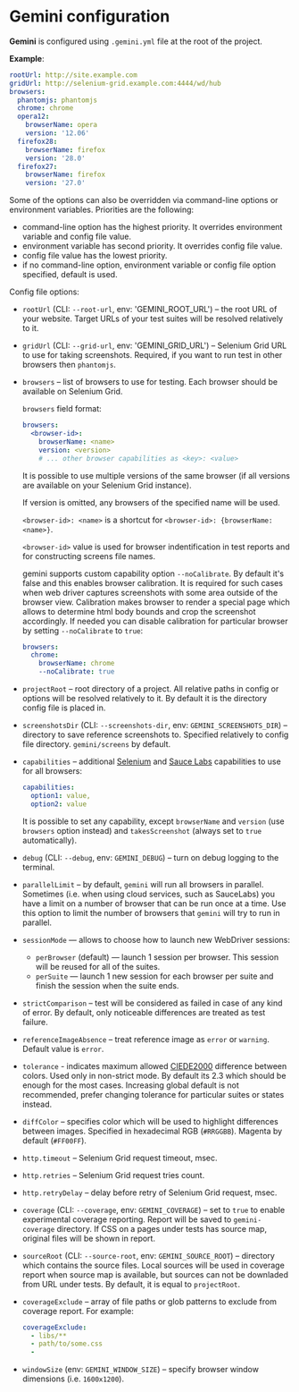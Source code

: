 # Gemini configuration

**Gemini** is configured using `.gemini.yml` file at the root of the project.

**Example**:

```yaml
rootUrl: http://site.example.com
gridUrl: http://selenium-grid.example.com:4444/wd/hub
browsers:
  phantomjs: phantomjs
  chrome: chrome
  opera12:
    browserName: opera
    version: '12.06'
  firefox28:
    browserName: firefox
    version: '28.0'
  firefox27:
    browserName: firefox
    version: '27.0'
```

Some of the options can also be overridden via command-line options or environment variables.
Priorities are the following:

* command-line option has the highest priority. It overrides environment variable
  and config file value.
* environment variable has second priority. It overrides config file value.
* config file value has the lowest priority.
* if no command-line option, environment variable or config file option specified, default is
  used.

Config file options:

* `rootUrl` (CLI: `--root-url`, env: 'GEMINI_ROOT_URL') – the root URL of your website. Target URLs of
  your test suites will be resolved relatively to it.
* `gridUrl` (CLI: `--grid-url`, env: 'GEMINI_GRID_URL') – Selenium Grid URL to use for taking
   screenshots. Required, if you want to run test in other browsers then `phantomjs`.
* `browsers` – list of browsers to use for testing. Each browser should be available
on Selenium Grid.

  `browsers` field format:

  ```yaml
  browsers:
    <browser-id>:
      browserName: <name>
      version: <version>
      # ... other browser capabilities as <key>: <value>
  ```

  It is possible to use multiple versions of the same browser (if all versions are
  available on your Selenium Grid instance).

  If version is omitted, any browsers of the specified name will be used.

  `<browser-id>: <name>` is a shortcut for `<browser-id>: {browserName: <name>}`.

  `<browser-id>` value is used for browser indentification in test reports and for
  constructing screens file names.

  gemini supports custom capability option `--noCalibrate`. By default it's false and this enables browser calibration.
  It is required for such cases when web driver captures screenshots with some area outside of the browser view.
  Calibration makes browser to render a special page which allows to determine html body bounds and crop the screenshot
  accordingly. If needed you can disable calibration for particular browser by setting `--noCalibrate` to `true`:

  ```yaml
  browsers:
    chrome:
      browserName: chrome
      --noCalibrate: true
  ```

* `projectRoot` – root directory of a project. All relative paths in config or options
  will be resolved relatively to it. By default it is the directory config file is placed
  in.
* `screenshotsDir` (CLI: `--screenshots-dir`, env: `GEMINI_SCREENSHOTS_DIR`) – directory
  to save reference screenshots to. Specified relatively to config file directory.
  `gemini/screens` by default.
* `capabilities` – additional [Selenium](http://code.google.com/p/selenium/wiki/DesiredCapabilities) and [Sauce Labs](https://saucelabs.com/docs/additional-config) capabilities to use for all browsers:

  ```yaml
  capabilities:
    option1: value,
    option2: value
  ```

  It is possible to set any capability, except `browserName` and `version` (use
  `browsers` option instead) and `takesScreenshot` (always set to `true`
  automatically).

* `debug` (CLI: `--debug`, env: `GEMINI_DEBUG`) – turn on debug logging to the terminal.
* `parallelLimit` – by default, `gemini` will run all browsers in parallel.
  Sometimes (i.e. when using cloud services, such as SauceLabs) you have a
  limit on a number of browser that can be run once at a time. Use this
  option to limit the number of browsers that `gemini` will try to run in
  parallel.
* `sessionMode` — allows to choose how to launch new WebDriver sessions:
  - `perBrowser` (default) — launch 1 session per browser. This session will be reused for all of the suites.
  - `perSuite` — launch 1 new session for each browser per suite and finish the session when the suite ends.
* `strictComparison` – test will be considered as failed in case of any kind of error. By default, only noticeable differences are treated
as test failure.
* `referenceImageAbsence` – treat reference image as `error` or `warning`. Default value is `error`.
* `tolerance` - indicates maximum allowed [CIEDE2000](http://en.wikipedia.org/wiki/Color_difference#CIEDE2000)
  difference between colors. Used only in non-strict mode. By default its 2.3 which should be enough for the
  most cases. Increasing global default is not recommended, prefer changing tolerance for particular suites or
  states instead.
* `diffColor` – specifies color which will be used to highlight differences
  between images. Specified in hexadecimal RGB (`#RRGGBB`). Magenta by default
  (`#FF00FF`).
* `http.timeout` – Selenium Grid request timeout, msec.
* `http.retries` – Selenium Grid request tries count.
* `http.retryDelay` – delay before retry of Selenium Grid request, msec.
* `coverage` (CLI: `--coverage`, env: `GEMINI_COVERAGE`) – set to `true` to enable experimental
   coverage reporting. Report will be saved to `gemini-coverage` directory. If CSS on a pages under
   tests has source map, original files will be shown in report.
* `sourceRoot` (CLI: `--source-root`, env: `GEMINI_SOURCE_ROOT`) – directory which contains the source files.
  Local sources will be used in coverage report when source map is available, but sources can not be downladed
  from URL under tests. By default, it is equal to `projectRoot`.
* `coverageExclude` – array of file paths or glob patterns to exclude from coverage report. For example:

  ```yaml
  coverageExclude:
    - libs/**
    - path/to/some.css
    -
  ```
* `windowSize` (env: `GEMINI_WINDOW_SIZE`) – specify browser window dimensions (i.e. `1600x1200`).
